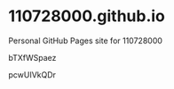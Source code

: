 # 110728000.github.io
Personal GitHub Pages site for 110728000






















bTXfWSpaez

pcwUIVkQDr
